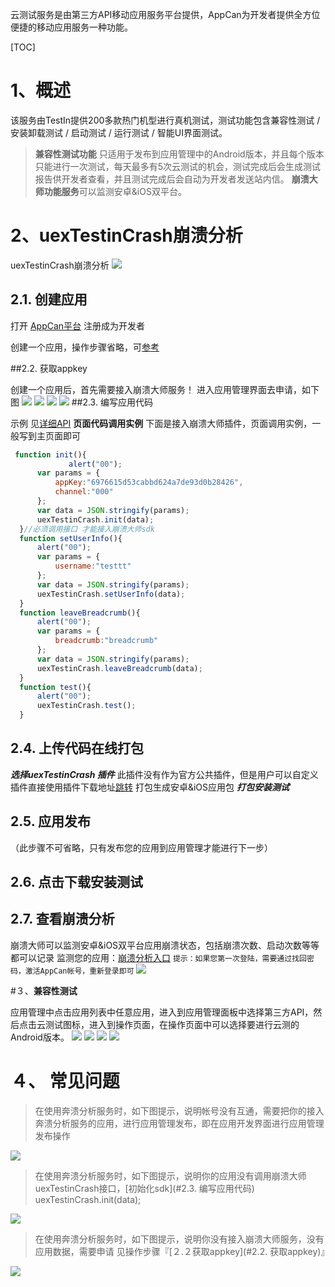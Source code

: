 ﻿云测试服务是由第三方API移动应用服务平台提供，AppCan为开发者提供全方位便捷的移动应用服务一种功能。

[TOC]


#  1、概述
 
该服务由TestIn提供200多款热门机型进行真机测试，测试功能包含兼容性测试 / 安装卸载测试 / 启动测试 / 运行测试 / 智能UI界面测试。

> **兼容性测试功能**
>只适用于发布到应用管理中的Android版本，并且每个版本只能进行一次测试，每天最多有5次云测试的机会，测试完成后会生成测试报告供开发者查看，并且测试完成后会自动为开发者发送站内信。
> **崩溃大师功能服务**可以监测安卓&iOS双平台。 

#  2、uexTestinCrash崩溃分析
 uexTestinCrash崩溃分析 ![](http://appcan-download.oss-cn-beijing.aliyuncs.com/%E5%85%AC%E6%B5%8B%2Fnew.gif)


## 2.1.   创建应用

打开 [AppCan平台](http://www.appcan.cn) 注册成为开发者


创建一个应用，操作步骤省略，可[参考](http://newdocx.appcan.cn/newdocx/docx?type=1349_1291)

##2.2. 获取appkey

创建一个应用后，首先需要接入崩溃大师服务！ 
进入应用管理界面去申请，如下图
![](http://newdocx.appcan.cn/docximg/181213t2015z5p18n.png)
![](http://newdocx.appcan.cn/docximg/181242t2015g5o18h.png)
![](http://newdocx.appcan.cn/docximg/181516r2015z5s18g.png)
![](http://newdocx.appcan.cn/docximg/181532p2015x5d18h.jpg)
##2.3. 编写应用代码

 示例 见[详细API](http://newdocx.appcan.cn/newdocx/docx?type=1044_975 "详细API")
 **页面代码调用实例**
 下面是接入崩溃大师插件，页面调用实例，一般写到主页面即可
  ```javascript
   function init(){
               alert("00");
        var params = {
            appKey:"6976615d53cabbd624a7de93d0b28426",
            channel:"000"
        };
        var data = JSON.stringify(params);
        uexTestinCrash.init(data);
    }//必须调用接口 才能接入崩溃大师sdk 
    function setUserInfo(){
        alert("00");
        var params = {
            username:"testtt"
        };
        var data = JSON.stringify(params);
        uexTestinCrash.setUserInfo(data);
    }
    function leaveBreadcrumb(){
        alert("00");
        var params = {
            breadcrumb:"breadcrumb"
        };
        var data = JSON.stringify(params);
        uexTestinCrash.leaveBreadcrumb(data);
    }
    function test(){
        alert("00");
        uexTestinCrash.test();
    }
```
 

## 2.4.  上传代码在线打包

 
 
 ***选择uexTestinCrash 插件***
此插件没有作为官方公共插件，但是用户可以自定义插件直接使用插件下载地址[跳转](http://plugin.appcan.cn/details.html?id=407_pluginlist)
打包生成安卓&iOS应用包
 ***打包安装测试***
 
 
## 2.5. 应用发布

（此步骤不可省略，只有发布您的应用到应用管理才能进行下一步）

 
 
## 2.6. 点击下载安装测试

## 2.7. 查看崩溃分析
崩溃大师可以监测安卓&iOS双平台应用崩溃状态，包括崩溃次数、启动次数等等都可以记录
监测您的应用：[崩溃分析入口](http://crash.testin.cn/apm/task/list "崩溃分析入口") `提示：如果您第一次登陆，需要通过找回密码，激活AppCan帐号，重新登录即可`
![](http://newdocx.appcan.cn/docximg/151032q2015n5c19p.jpg)


#３、**兼容性测试**

 应用管理中点击应用列表中任意应用，进入到应用管理面板中选择第三方API，然后点击云测试图标，进入到操作页面，在操作页面中可以选择要进行云测的Android版本。
![](http://newdocx.appcan.cn/docximg/imagedsf002.jpg)
![](http://newdocx.appcan.cn/docximg/imagedsf004.jpg)
![](http://newdocx.appcan.cn/docximg/imagedsf006.jpg)
![](http://newdocx.appcan.cn/docximg/185207s2015e5y18g.png)
　
# ４、 常见问题
>在使用奔溃分析服务时，如下图提示，说明帐号没有互通，需要把你的接入奔溃分析服务的应用，进行应用管理发布，即在应用开发界面进行应用管理发布操作

![](http://newdocx.appcan.cn/docximg/145455m2015s5b19x.png)
>在使用奔溃分析服务时，如下图提示，说明你的应用没有调用崩溃大师uexTestinCrash接口，[初始化sdk](#2.3. 编写应用代码) uexTestinCrash.init(data);

![](http://newdocx.appcan.cn/docximg/145816m2015m5w19i.png)
>在使用奔溃分析服务时，如下图提示，说明你没有接入崩溃大师服务，没有应用数据，需要申请 见操作步骤『[２.２获取appkey](#2.2. 获取appkey)』


![](http://newdocx.appcan.cn/docximg/160101b2015t5g19h.png)

